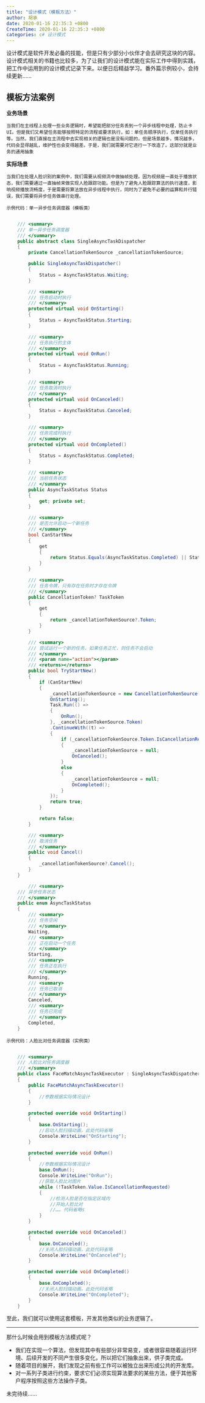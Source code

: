 ```yaml
---
title: "设计模式（模板方法）"
author: 胡承
date: 2020-01-16 22:35:3 +0800
CreateTime: 2020-01-16 22:35:3 +0800
categories: c# 设计模式
---
```


设计模式是软件开发必备的技能，但是只有少部分小伙伴才会去研究这块的内容。设计模式相关的书籍也比较多，为了让我们的设计模式能在实际工作中得到实践，把工作中运用到的设计模式记录下来。以便日后精益学习。番外篇示例较小，会持续更新……

<!-- more -->

## 模板方法案例

**业务场景**  

`当我们在主线程上处理一些业务逻辑时，希望能把部分任务丢到一个异步线程中处理，防止卡UI。但是我们又希望任务能够按照特定的流程或要求执行，如：单任务顺序执行，仅单任务执行等。当然，我们直接在主流程中去实现相关的逻辑也是没有问题的，但是场景越多，情况越多，代码会显得越乱，维护性也会变得越差。于是，我们就需要对它进行一下改造了。这部分就是业务的通用抽象`

**实际场景**  

`当我们在处理人脸识别的案例中，我们需要从视频流中做抽帧处理。因为视频是一直处于播放状态，我们需要通过一直抽帧来做实现人脸跟踪功能。但是为了避免人脸跟踪算法的执行速度，影响视频播放流畅度，于是需要将算法放在异步线程中执行，同时为了避免不必要的运算和并行错误，我们需要将异步任务做串行处理。`

`示例代码：单一异步任务调度器（模板类）`

```cs

    /// <summary>
    /// 单一异步任务调度器
    /// </summary>
    public abstract class SingleAsyncTaskDispatcher
    {
        private CancellationTokenSource _cancellationTokenSource;

        public SingleAsyncTaskDispatcher()
        {
            Status = AsyncTaskStatus.Waiting;
        }

        /// <summary>
        /// 任务启动时执行
        /// </summary>
        protected virtual void OnStarting()
        {
            Status = AsyncTaskStatus.Starting;
        }

        /// <summary>
        /// 任务执行的主体
        /// </summary>
        protected virtual void OnRun()
        {
            Status = AsyncTaskStatus.Running;
        }

        /// <summary>
        /// 任务取消时执行
        /// </summary>
        protected virtual void OnCanceled()
        {
            Status = AsyncTaskStatus.Canceled;
        }

        /// <summary>
        /// 任务完成时执行
        /// </summary>
        protected virtual void OnCompleted()
        {
            Status = AsyncTaskStatus.Completed;
        }

        /// <summary>
        /// 当前任务状态
        /// </summary>
        public AsyncTaskStatus Status
        {
            get; private set;
        }

        /// <summary>
        /// 是否允许启动一个新任务
        /// </summary>
        bool CanStartNew
        {
            get
            {
                return Status.Equals(AsyncTaskStatus.Completed) || Status.Equals(AsyncTaskStatus.Canceled) || Status.Equals(AsyncTaskStatus.Waiting);
            }
        }

        /// <summary>
        /// 任务令牌，只有存在任务时才存在令牌
        /// </summary>
        public CancellationToken? TaskToken
        {
            get
            {
                return _cancellationTokenSource?.Token;
            }
        }

        /// <summary>
        /// 尝试运行一个新的任务，如果任务正忙，则任务不会启动
        /// </summary>
        /// <param name="action"></param>
        /// <returns></returns>
        public bool TryStartNew()
        {
            if (CanStartNew)
            {
                _cancellationTokenSource = new CancellationTokenSource();
                OnStarting();
                Task.Run(() =>
                {
                    OnRun();
                }, _cancellationTokenSource.Token)
                .ContinueWith((t) =>
                {
                    if (_cancellationTokenSource.Token.IsCancellationRequested)
                    {
                        _cancellationTokenSource = null;
                        OnCanceled();
                    }
                    else
                    {
                        _cancellationTokenSource = null;
                        OnCompleted();
                    }
                });
                return true;
            }

            return false;
        }

        /// <summary>
        /// 取消任务
        /// </summary>
        public void Cancel()
        {
            _cancellationTokenSource?.Cancel();
        }
    }

        /// <summary>
    /// 异步任务状态
    /// </summary>
    public enum AsyncTaskStatus
    {
        /// <summary>
        /// 任务空闲
        /// </summary>
        Waiting,
        /// <summary>
        /// 正在启动一个任务
        /// </summary>
        Starting,
        /// <summary>
        /// 任务正在执行
        /// </summary>
        Running,
        /// <summary>
        /// 任务已取消
        /// </summary>
        Canceled,
        /// <summary>
        /// 任务已完成
        /// </summary>
        Completed,
    }

```

`示例代码：人脸比对任务调度器（实例类）`

```cs

    /// <summary>
    /// 人脸比对任务调度器
    /// </summary>
    public class FaceMatchAsyncTaskExecutor : SingleAsyncTaskDispatcher
    {
        public FaceMatchAsyncTaskExecutor()
        {
            //参数根据实际情况设计
        }

        protected override void OnStarting()
        {
            base.OnStarting();
            //启动人脸扫描动画，此处代码省略
            Console.WriteLine("OnStarting");
        }

        protected override void OnRun()
        {
            //参数根据实际情况设计
            base.OnRun();
            Console.WriteLine("OnRun");
            //获取人脸比对图片
            while (!TaskToken.Value.IsCancellationRequested)
            {
                //检测人脸是否在指定区域内
                //开始人脸比对
                //…… 代码省略s
            }
        }

        protected override void OnCanceled()
        {
            base.OnCanceled();
            //关闭人脸扫描动画，此处代码省略
            Console.WriteLine("OnCanceled");
        }

        protected override void OnCompleted()
        {
            base.OnCompleted();
            //关闭人脸扫描动画，此处代码省略
            Console.WriteLine("OnCompleted");
        }
    }

```
至此，我们就可以使用这套模板，开发其他类似的业务逻辑了。

---------------------------------------------------

那什么时候会用到模板方法模式呢？
- 我们在实现一个算法，但发现其中有些部分非常易变，或者很容易随着运行环境、后续开发的不同产生很多变化，所以把它们抽象出来，供子类完成。
- 随着项目的展开，我们发现之前有些工作可以被独立出来形成公共的开发库。
- 对一系列子类进行约束，要求它们必须实现算法要求的某些方法，便于其他客户程序按照这些方法操作子类。

未完待续……
